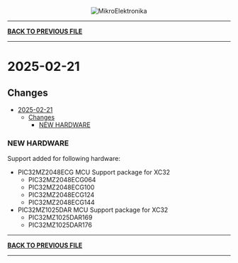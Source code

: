 <p align="center">
  <img src="http://www.mikroe.com/img/designs/beta/logo_small.png?raw=true" alt="MikroElektronika"/>
</p>

---

**[BACK TO PREVIOUS FILE](../changelog.md)**

---

# 2025-02-21

## Changes

- [2025-02-21](#2025-02-21)
  - [Changes](#changes)
    - [NEW HARDWARE](#new-hardware)

### NEW HARDWARE

Support added for following hardware:

+ PIC32MZ2048ECG MCU Support package for XC32
  + PIC32MZ2048ECG064
  + PIC32MZ2048ECG100
  + PIC32MZ2048ECG124
  + PIC32MZ2048ECG144
+ PIC32MZ1025DAR MCU Support package for XC32
  + PIC32MZ1025DAR169
  + PIC32MZ1025DAR176

---

**[BACK TO PREVIOUS FILE](../changelog.md)**

---
